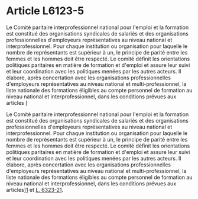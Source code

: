 # Article L6123-5

 

Le Comité paritaire interprofessionnel national pour l'emploi et la formation est constitué des organisations syndicales de salariés et des organisations professionnelles d'employeurs représentatives au niveau national et interprofessionnel. Pour chaque institution ou organisation pour laquelle le nombre de représentants est supérieur à un, le principe de parité entre les femmes et les hommes doit être respecté. Le comité définit les orientations politiques paritaires en matière de formation et d'emploi et assure leur suivi et leur coordination avec les politiques menées par les autres acteurs. Il élabore, après concertation avec les organisations professionnelles d'employeurs représentatives au niveau national et multi-professionnel, la liste nationale des formations éligibles au compte personnel de formation au niveau national et interprofessionnel, dans les conditions prévues aux articles [ 

Le Comité paritaire interprofessionnel national pour l'emploi et la formation est constitué des organisations syndicales de salariés et des organisations professionnelles d'employeurs représentatives au niveau national et interprofessionnel. Pour chaque institution ou organisation pour laquelle le nombre de représentants est supérieur à un, le principe de parité entre les femmes et les hommes doit être respecté. Le comité définit les orientations politiques paritaires en matière de formation et d'emploi et assure leur suivi et leur coordination avec les politiques menées par les autres acteurs. Il élabore, après concertation avec les organisations professionnelles d'employeurs représentatives au niveau national et multi-professionnel, la liste nationale des formations éligibles au compte personnel de formation au niveau national et interprofessionnel, dans les conditions prévues aux articles][1] et [L. 6323-21][2].

 [1]: /affichCodeArticle.do?cidTexte=LEGITEXT000006072050&idArticle=LEGIARTI000006904238&dateTexte=&categorieLien=cid
 [2]: /affichCodeArticle.do?cidTexte=LEGITEXT000006072050&idArticle=LEGIARTI000021340405&dateTexte=&categorieLien=cid